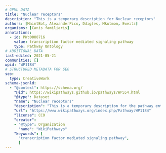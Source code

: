 ```yaml
---
# GPML DATA
title: "Nuclear receptors"
description: "This is a temporary description for Nuclear receptors"
authors: [MaintBot, AlexanderPico, Ddigles, Mkutmon, Eweitz]
organisms: [Canis familiaris]
annotations:
  - id: PW:0000716
    value: transcription factor mediated signaling pathway
    type: Pathway Ontology
# ADDITIONAL DATA
last-edited: 2021-05-21
communities: []
wpid: "WP1184"
# STRUCTURED METADATA FOR SEO
seo:
  type: CreativeWork
schema-jsonld:
  - "@context": https://schema.org/
    "@id": https://wikipathways.github.io/pathways/WP554.html
    "@type": Dataset
    "name": "Nuclear receptors"
    "description": "This is a temporary description for the pathway entitled: Nuclear receptors"
    "url": "https://www.wikipathways.org/index.php/Pathway:WP1184"
    "license": CC0
    "creator":
    - "@type": Organization
      "name": "WikiPathways"
    "keywords": [
      "transcription factor mediated signaling pathway",
      ]
---
```

